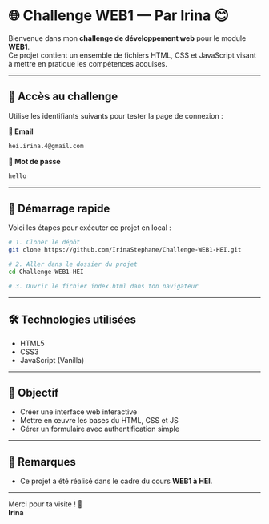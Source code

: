 # 🌐 Challenge WEB1 — Par Irina 😊

Bienvenue dans mon **challenge de développement web** pour le module **WEB1**.  
Ce projet contient un ensemble de fichiers HTML, CSS et JavaScript visant à mettre en pratique les compétences acquises.

---

## 🔐 Accès au challenge

Utilise les identifiants suivants pour tester la page de connexion :

**📧 Email**

```bash
hei.irina.4@gmail.com
```

**🔑 Mot de passe**

```bash
hello
```

---

## 🚀 Démarrage rapide

Voici les étapes pour exécuter ce projet en local :

```bash
# 1. Cloner le dépôt
git clone https://github.com/IrinaStephane/Challenge-WEB1-HEI.git

# 2. Aller dans le dossier du projet
cd Challenge-WEB1-HEI

# 3. Ouvrir le fichier index.html dans ton navigateur
```

---

## 🛠️ Technologies utilisées

- HTML5  
- CSS3  
- JavaScript (Vanilla)

---

## 🎯 Objectif

- Créer une interface web interactive  
- Mettre en œuvre les bases du HTML, CSS et JS  
- Gérer un formulaire avec authentification simple

---

## 🤝 Remarques

- Ce projet a été réalisé dans le cadre du cours **WEB1 à HEI**.  

---

Merci pour ta visite ! 🌟  
**Irina**
